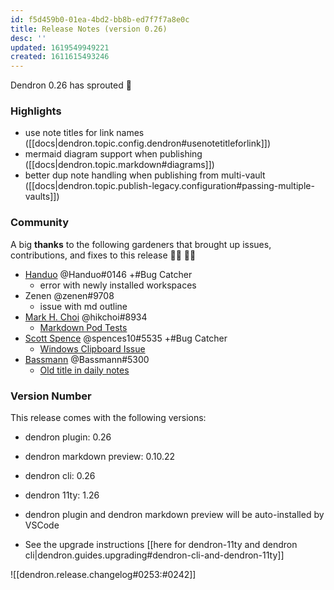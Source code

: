 ```yaml
---
id: f5d459b0-01ea-4bd2-bb8b-ed7f7f7a8e0c
title: Release Notes (version 0.26)
desc: ''
updated: 1619549949221
created: 1611615493246
---
```

Dendron 0.26 has sprouted 🌱

### Highlights

- use note titles for link names ([[docs|dendron.topic.config.dendron#usenotetitleforlink]])
- mermaid diagram support when publishing ([[docs|dendron.topic.markdown#diagrams]])
- better dup note handling when publishing from multi-vault ([[docs|dendron.topic.publish-legacy.configuration#passing-multiple-vaults]])

### Community

A big **thanks** to the following gardeners that brought up issues, contributions, and fixes to this release :man_farmer: :woman_farmer: 

- [Handuo](https://github.com/zhanghanduo) @Handuo#0146 +#Bug Catcher
  - error with newly installed workspaces
- Zenen @zenen#9708 
  - issue with md outline 
- [Mark H. Choi](https://github.com/hikchoi/cerebrarium) @hikchoi#8934 
  - [Markdown Pod Tests](https://github.com/dendronhq/dendron/pull/458)
- [Scott Spence](https://github.com/spences10) @spences10#5535 +#Bug Catcher
  - [Windows Clipboard Issue](https://github.com/dendronhq/dendron/issues/465)
- [Bassmann](https://github.com/Bassmann) @Bassmann#5300 
  - [Old title in daily notes](https://github.com/dendronhq/dendron/issues/461)

### Version Number

This release comes with the following versions:

- dendron plugin: 0.26

- dendron markdown preview: 0.10.22

- dendron cli: 0.26

- dendron 11ty: 1.26

- dendron plugin and dendron markdown preview will be auto-installed by VSCode

- See the upgrade instructions [[here for dendron-11ty and dendron cli|dendron.guides.upgrading#dendron-cli-and-dendron-11ty]]

![[dendron.release.changelog#0253:#0242]]

